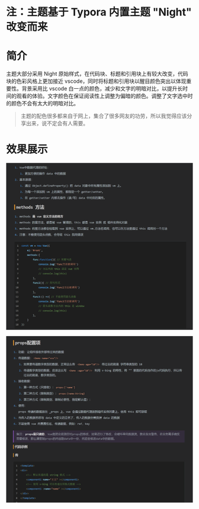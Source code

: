 # 注：主题基于 Typora 内置主题 "Night" 改变而来

# 简介

主题大部分采用 Night 原始样式，在代码块、标题和引用块上有较大改变，代码块的色彩风格上更加接近 vscode，同时将标题和引用块以醒目颜色突出以体现重要性。背景采用比 vscode 白一点的颜色，减少和文字的明暗对比，以提升长时间的观看的体验。文字颜色在保证阅读性上调整为偏暗的颜色。调整了文字选中时的颜色不会有太大的明暗对比。

> 主题的配色很多都来自于网上，集合了很多网友的功劳，所以我觉得应该分享出来，说不定会有人需要。

# 效果展示

![](./images/1.png)

![](./images/2.png)

